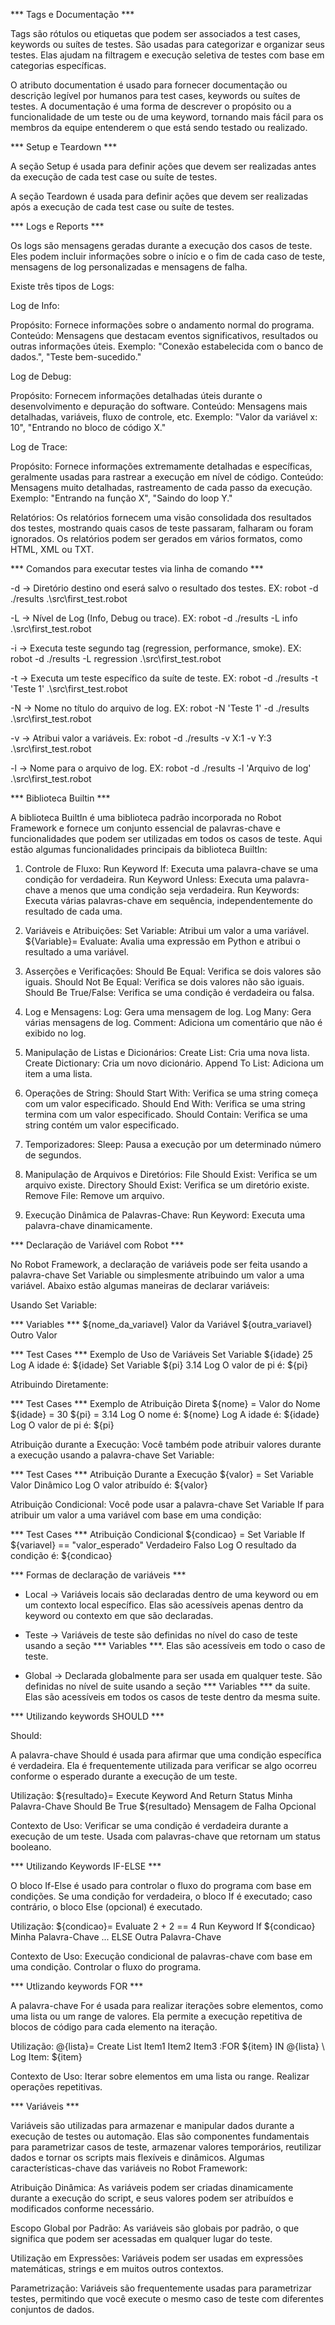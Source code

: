 

*** Tags e Documentação ***

Tags são rótulos ou etiquetas que podem ser associados a test cases, keywords ou suítes de testes.
São usadas para categorizar e organizar seus testes. Elas ajudam na filtragem e execução seletiva 
de testes com base em categorias específicas.

O atributo documentation é usado para fornecer documentação ou descrição legível por humanos para 
test cases, keywords ou suítes de testes.
A documentação é uma forma de descrever o propósito ou a funcionalidade de um teste ou de uma keyword, 
tornando mais fácil para os membros da equipe entenderem o que está sendo testado ou realizado.


*** Setup e Teardown ***

A seção Setup é usada para definir ações que devem ser realizadas antes da execução de cada test case ou 
suíte de testes.

A seção Teardown é usada para definir ações que devem ser realizadas após a execução de cada test case ou 
suíte de testes.


*** Logs e Reports ***

Os logs são mensagens geradas durante a execução dos casos de teste. Eles podem incluir informações sobre o 
início e o fim de cada caso de teste, mensagens de log personalizadas e mensagens de falha.

Existe três tipos de Logs:

Log de Info:

Propósito: Fornece informações sobre o andamento normal do programa.
Conteúdo: Mensagens que destacam eventos significativos, resultados ou outras informações úteis.
Exemplo: "Conexão estabelecida com o banco de dados.", "Teste bem-sucedido."

Log de Debug:

Propósito: Fornecem informações detalhadas úteis durante o desenvolvimento e depuração do software.
Conteúdo: Mensagens mais detalhadas, variáveis, fluxo de controle, etc.
Exemplo: "Valor da variável x: 10", "Entrando no bloco de código X."

Log de Trace:

Propósito: Fornece informações extremamente detalhadas e específicas, geralmente usadas para rastrear 
a execução em nível de código.
Conteúdo: Mensagens muito detalhadas, rastreamento de cada passo da execução.
Exemplo: "Entrando na função X", "Saindo do loop Y."


Relatórios:
Os relatórios fornecem uma visão consolidada dos resultados dos testes, mostrando quais casos de teste 
passaram, falharam ou foram ignorados. Os relatórios podem ser gerados em vários formatos, como HTML, XML ou TXT.


*** Comandos para executar testes via linha de comando ***

-d -> Diretório destino ond eserá salvo o resultado dos testes. EX:
robot -d ./results .\src\first_test.robot

-L -> Nível de Log (Info, Debug ou trace). EX:
robot -d ./results -L info .\src\first_test.robot

-i -> Executa teste segundo tag (regression, performance, smoke). EX:
robot -d ./results -L regression .\src\first_test.robot

-t -> Executa um teste específico da suíte de teste. EX:
robot -d ./results -t 'Teste 1' .\src\first_test.robot

-N -> Nome no título do arquivo de log. EX:
robot -N 'Teste 1' -d ./results .\src\first_test.robot

-v -> Atribui valor a variáveis. Ex:
robot -d ./results -v X:1 -v Y:3 .\src\first_test.robot

-l -> Nome para o arquivo de log. EX:
robot -d ./results -l 'Arquivo de log' .\src\first_test.robot


*** Biblioteca Builtin ***

A biblioteca BuiltIn é uma biblioteca padrão incorporada no Robot Framework e fornece um conjunto essencial 
de palavras-chave e funcionalidades que podem ser utilizadas em todos os casos de teste.
Aqui estão algumas funcionalidades principais da biblioteca BuiltIn:

1. Controle de Fluxo:
Run Keyword If: Executa uma palavra-chave se uma condição for verdadeira.
Run Keyword Unless: Executa uma palavra-chave a menos que uma condição seja verdadeira.
Run Keywords: Executa várias palavras-chave em sequência, independentemente do resultado de cada uma.

2. Variáveis e Atribuições:
Set Variable: Atribui um valor a uma variável.
${Variable}= Evaluate: Avalia uma expressão em Python e atribui o resultado a uma variável.

3. Asserções e Verificações:
Should Be Equal: Verifica se dois valores são iguais.
Should Not Be Equal: Verifica se dois valores não são iguais.
Should Be True/False: Verifica se uma condição é verdadeira ou falsa.

4. Log e Mensagens:
Log: Gera uma mensagem de log.
Log Many: Gera várias mensagens de log.
Comment: Adiciona um comentário que não é exibido no log.

5. Manipulação de Listas e Dicionários:
Create List: Cria uma nova lista.
Create Dictionary: Cria um novo dicionário.
Append To List: Adiciona um item a uma lista.

6. Operações de String:
Should Start With: Verifica se uma string começa com um valor especificado.
Should End With: Verifica se uma string termina com um valor especificado.
Should Contain: Verifica se uma string contém um valor especificado.

7. Temporizadores:
Sleep: Pausa a execução por um determinado número de segundos.

8. Manipulação de Arquivos e Diretórios:
File Should Exist: Verifica se um arquivo existe.
Directory Should Exist: Verifica se um diretório existe.
Remove File: Remove um arquivo.

9. Execução Dinâmica de Palavras-Chave:
Run Keyword: Executa uma palavra-chave dinamicamente.


*** Declaração de Variável com Robot ***

No Robot Framework, a declaração de variáveis pode ser feita usando a palavra-chave Set Variable ou simplesmente 
atribuindo um valor a uma variável. Abaixo estão algumas maneiras de declarar variáveis:

Usando Set Variable:

*** Variables ***
${nome_da_variavel}    Valor da Variável
${outra_variavel}      Outro Valor

*** Test Cases ***
Exemplo de Uso de Variáveis
    Set Variable    ${idade}    25
    Log    A idade é: ${idade}
    Set Variable    ${pi}    3.14
    Log    O valor de pi é: ${pi}

Atribuindo Diretamente:

*** Test Cases ***
Exemplo de Atribuição Direta
    ${nome} =    Valor do Nome
    ${idade} =    30
    ${pi} =    3.14
    Log    O nome é: ${nome}
    Log    A idade é: ${idade}
    Log    O valor de pi é: ${pi}

Atribuição durante a Execução:
Você também pode atribuir valores durante a execução usando a palavra-chave Set Variable:

*** Test Cases ***
Atribuição Durante a Execução
    ${valor} =    Set Variable    Valor Dinâmico
    Log    O valor atribuído é: ${valor}


Atribuição Condicional:
Você pode usar a palavra-chave Set Variable If para atribuir um valor a uma variável com base em uma condição:

*** Test Cases ***
Atribuição Condicional
    ${condicao} =    Set Variable If    ${variavel} == "valor_esperado"    Verdadeiro    Falso
    Log    O resultado da condição é: ${condicao}


*** Formas de declaração de variáveis ***

- Local -> Variáveis locais são declaradas dentro de uma keyword ou em um contexto local específico.
Elas são acessíveis apenas dentro da keyword ou contexto em que são declaradas.

- Teste -> Variáveis de teste são definidas no nível do caso de teste usando a seção *** Variables ***.
Elas são acessíveis em todo o caso de teste.

- Global -> Declarada globalmente para ser usada em qualquer teste. São definidas no nível de suite 
usando a seção *** Variables *** da suite.
Elas são acessíveis em todos os casos de teste dentro da mesma suite.


*** Utilizando keywords SHOULD ***

Should:

A palavra-chave Should é usada para afirmar que uma condição específica é verdadeira.
Ela é frequentemente utilizada para verificar se algo ocorreu conforme o esperado durante a execução de um teste.

Utilização:
${resultado}=    Execute Keyword And Return Status    Minha Palavra-Chave
Should Be True    ${resultado}    Mensagem de Falha Opcional

Contexto de Uso:
Verificar se uma condição é verdadeira durante a execução de um teste.
Usada com palavras-chave que retornam um status booleano.


*** Utilizando Keywords IF-ELSE ***

O bloco If-Else é usado para controlar o fluxo do programa com base em condições. 
Se uma condição for verdadeira, o bloco If é executado; caso contrário, o bloco Else (opcional) é executado.

Utilização:
${condicao}=    Evaluate    2 + 2 == 4
Run Keyword If    ${condicao}    Minha Palavra-Chave
...    ELSE    Outra Palavra-Chave

Contexto de Uso:
Execução condicional de palavras-chave com base em uma condição.
Controlar o fluxo do programa.


*** Utlizando keywords FOR ***

A palavra-chave For é usada para realizar iterações sobre elementos, como uma lista ou um range de valores. 
Ela permite a execução repetitiva de blocos de código para cada elemento na iteração.

Utilização:
@{lista}=    Create List    Item1    Item2    Item3
:FOR    ${item}    IN    @{lista}
\    Log    Item: ${item}

Contexto de Uso:
Iterar sobre elementos em uma lista ou range.
Realizar operações repetitivas.


*** Variáveis ***

Variáveis são utilizadas para armazenar e manipular dados durante a execução de testes ou automação. 
Elas são componentes fundamentais para parametrizar casos de teste, armazenar valores temporários, 
reutilizar dados e tornar os scripts mais flexíveis e dinâmicos.
Algumas características-chave das variáveis no Robot Framework:

Atribuição Dinâmica: As variáveis podem ser criadas dinamicamente durante a execução do script, 
e seus valores podem ser atribuídos e modificados conforme necessário.

Escopo Global por Padrão: As variáveis são globais por padrão, o que significa que podem ser acessadas em qualquer lugar do teste. 

Utilização em Expressões: Variáveis podem ser usadas em expressões matemáticas, strings e em muitos outros contextos.

Parametrização: Variáveis são frequentemente usadas para parametrizar testes, permitindo que você execute o mesmo caso de teste 
com diferentes conjuntos de dados.